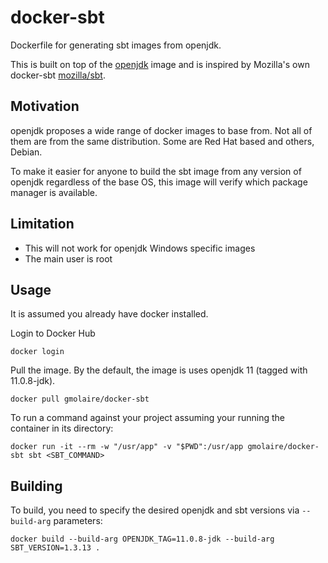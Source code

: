 # docker-sbt
Dockerfile for generating sbt images from openjdk.

This is built on top of the
[openjdk](https://hub.docker.com/_/openjdk/) image
and is inspired by Mozilla's own docker-sbt
[mozilla/sbt](https://github.com/mozilla/docker-sbt).

## Motivation

openjdk proposes a wide range of docker images to base from. Not all of them are from the same distribution.
Some are Red Hat based and others, Debian.

To make it easier for anyone to build the sbt image from any version of openjdk regardless of the
base OS, this image will verify which package manager is available.

## Limitation

- This will not work for openjdk Windows specific images
- The main user is root

## Usage

It is assumed you already have docker installed.

Login to Docker Hub

    docker login
    
Pull the image. By the default, the image is uses openjdk 11 (tagged with 11.0.8-jdk).

    docker pull gmolaire/docker-sbt

To run a command against your project assuming your running the container in its directory:

    docker run -it --rm -w "/usr/app" -v "$PWD":/usr/app gmolaire/docker-sbt sbt <SBT_COMMAND>

## Building

To build, you need to specify the desired openjdk and sbt versions via
`--build-arg` parameters:

    docker build --build-arg OPENJDK_TAG=11.0.8-jdk --build-arg SBT_VERSION=1.3.13 .
